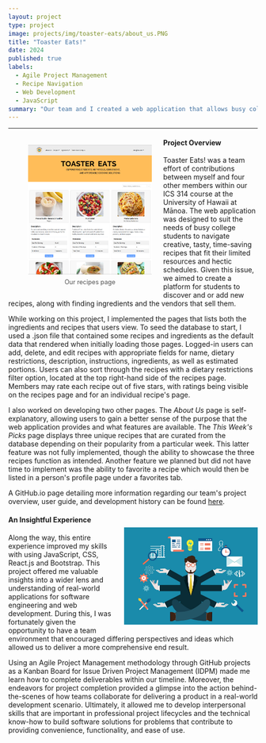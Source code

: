 ```yaml
---
layout: project
type: project
image: projects/img/toaster-eats/about_us.PNG
title: "Toaster Eats!"
date: 2024
published: true
labels:
  - Agile Project Management
  - Recipe Navigation
  - Web Development
  - JavaScript
summary: "Our team and I created a web application that allows busy college students to navigate tasty meal options tailored to their constraints with time and budget. It provides users with a platform for creating and sharing recipes, with the support of nearby vendors." 
---
```

<hr>

<!-- Padding for space between sections-->
<div>
    <p class="pt-1"></p>
</div>

<figure style="float: left; margin-right: 23px; text-align: center; padding-top: 5px">
  <a href="/projects/img/toaster-eats/recipes_page.PNG" target="_blank" rel="noopener">
    <img
      width="250"
      class="rounded"
      src="/projects/img/toaster-eats/recipes_page.PNG"
      style="display: block; margin: 0 auto 0.5em;"
      alt="Our recipes page">
  </a>
  <figcaption style="font-size: 0.9em; color: #555; margin-top: 0.6em;">
    Our recipes page
  </figcaption>
</figure>

#### Project Overview
Toaster Eats! was a team effort of contributions between myself and four other members within our ICS 314 course at the University of Hawaii at Mānoa. The web application was designed to suit the needs of busy college students to navigate creative, tasty, time-saving recipes that fit their limited resources and hectic schedules. Given this issue, we aimed to create a platform for students to discover and or add new recipes, along with finding ingredients and the vendors that sell them. 

While working on this project, I implemented the pages that lists both the ingredients and recipes that users view. To seed the database to start, I used a .json file that contained some recipes and ingredients as the default data that rendered when initially loading those pages. Logged-in users can add, delete, and edit recipes with appropriate fields for name, dietary restrictions, description, instructions, ingredients, as well as estimated portions. Users can also sort through the recipes with a dietary restrictions filter option, located at the top right-hand side of the recipes page. Members may rate each recipe out of five stars, with ratings being visible on the recipes page and for an individual recipe's page. 

I also worked on developing two other pages. The _About Us_ page is self-explanatory, allowing users to gain a better sense of the purpose that the web application provides and what features are available. The _This Week's Picks_ page displays three unique recipes that are curated from the database depending on their popularity from a particular week. This latter feature was not fully implemented, though the ability to showcase the three recipes function as intended. Another feature we planned but did not have time to implement was the ability to favorite a recipe which would then be listed in a person's profile page under a favorites tab. 

A GitHub.io page detailing more information regarding our team's project overview, user guide, and development history can be found [here](https://toaster-eats.github.io/).

<!-- Padding for space between sections-->
<div>
    <p class="pt-1"></p>
</div>

<div style="float: right; margin-left: 20px; padding-top: 30px;">
  <img width="270px" class="rounded" src="/projects/img/toaster-eats/multitask.jpg">
</div>

#### An Insightful Experience
Along the way, this entire experience improved my skills with using JavaScript, CSS, React.js and Bootstrap. This project offered me valuable insights into a wider lens and understanding of real-world applications for software engineering and web development. During this, I was fortunately given the opportunity to have a team environment that encouraged differing perspectives and ideas which allowed us to deliver a more comprehensive end result.  

Using an Agile Project Management methodology through GitHub projects as a Kanban Board for Issue Driven Project Management (IDPM) made me learn how to complete deliverables within our timeline. Moreover, the endeavors for project completion provided a glimpse into the action behind-the-scenes of how teams collaborate for delivering a product in a real-world development scenario. Ultimately, it allowed me to develop interpersonal skills that are important in professional project lifecycles and the technical know-how to build software solutions for problems that contribute to providing convenience, functionality, and ease of use.
